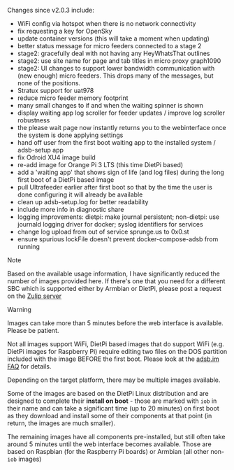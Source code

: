 Changes since v2.0.3 include:
- WiFi config via hotspot when there is no network connectivity
- fix requesting a key for OpenSky
- update container versions (this will take a moment when updating)
- better status message for micro feeders connected to a stage 2
- stage2: gracefully deal with not having any HeyWhatsThat outlines
- stage2: use site name for page and tab titles in micro proxy graph1090
- stage2: UI changes to support lower bandwidth communication with (new enough) micro feeders. This drops many of the messages, but none of the positions.
- Stratux support for uat978
- reduce micro feeder memory footprint
- many small changes to if and when the waiting spinner is shown
- display waiting app log scroller for feeder updates / improve log scroller robustness
- the please wait page now instantly returns you to the webinterface once the system is done applying settings
- hand off user from the first boot waiting app to the installed system / adsb-setup app
- fix Odroid XU4 image build
- re-add image for Orange Pi 3 LTS (this time DietPi based)
- add a 'waiting app' that shows sign of life (and log files) during the long first boot of a DietPi based image
- pull Ultrafeeder earlier after first boot so that by the time the user is done configuring it will already be available
- clean up adsb-setup.log for better readability
- include more info in diagnostic share
- logging improvements: dietpi: make journal persistent; non-dietpi: use journald logging driver for docker; syslog identifiers for services
- change log upload from out of service sprunge.us to 0x0.st
- ensure spurious lockFile doesn't prevent docker-compose-adsb from running

> [!NOTE]
> Based on the available usage information, I have significantly reduced the number of images provided here. If there's one that you need for a different SBC which is supported either by Armbian or DietPi, please post a request on the [Zulip server](https://adsblol.zulipchat.com/#narrow/stream/391168-adsb-feeder-image)

> [!WARNING]
> Images can take more than 5 minutes before the web interface is available. Please be patient.
>
> Not all images support WiFi, DietPi based images that do support WiFi (e.g. DietPi images for Raspberry Pi) require editing two files on the DOS partition included with the image BEFORE the first boot. Please look at the [adsb.im FAQ](https://adsb.im/faq) for details.

Depending on the target platform, there may be multiple images available.

Some of the images are based on the DietPi Linux distribution and are designed to complete their **install on boot** - those are marked with `iob` in their name and can take a significant time (up to 20 minutes) on first boot as they download and install some of their components at that point (in return, the images are much smaller).

The remaining images have all components pre-installed, but still often take around 5 minutes until the web interface becomes available. Those are based on Raspbian (for the Raspberry Pi boards) or Armbian (all other non-`iob` images)



